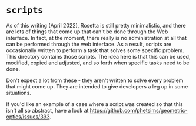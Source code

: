 # `scripts`

As of this writing (April 2022), Rosetta is still pretty minimalistic, and there are lots of things that come up that
can't be done through the Web interface.  In fact, at the moment, there really is no administration at all that can be
performed through the web interface.  As a result, scripts are occasionally written to perform a task that solves some
specific problem.  This directory contains those scripts.  The idea here is that this can be used, modified, copied and
adjusted, and so forth when specific tasks need to be done.

Don't expect a lot from these - they aren't written to solve every problem that might come up.  They are intended to
give developers a leg up in some situations.

If you'd like an example of a case where a script was created so that this isn't all so abstract, have a look at
https://github.com/phetsims/geometric-optics/issues/393.
